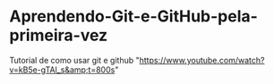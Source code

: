 # Aprendendo-Git-e-GitHub-pela-primeira-vez
Tutorial de como usar git e github "https://www.youtube.com/watch?v=kB5e-gTAl_s&amp;t=800s"
